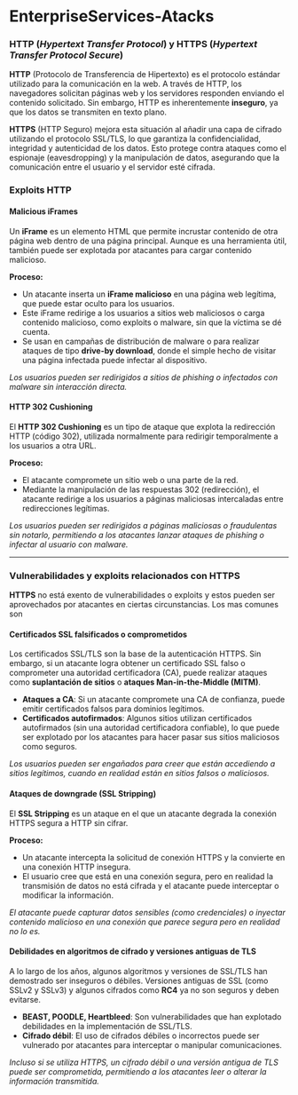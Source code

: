 # EnterpriseServices-Atacks

### HTTP (*Hypertext Transfer Protocol*) y HTTPS (*Hypertext Transfer Protocol Secure*)

**HTTP** (Protocolo de Transferencia de Hipertexto) es el protocolo estándar utilizado para la comunicación en la web. A través de HTTP, los navegadores solicitan páginas web y los servidores responden enviando el contenido solicitado. Sin embargo, HTTP es inherentemente **inseguro**, ya que los datos se transmiten en texto plano.

**HTTPS** (HTTP Seguro) mejora esta situación al añadir una capa de cifrado utilizando el protocolo SSL/TLS, lo que garantiza la confidencialidad, integridad y autenticidad de los datos. Esto protege contra ataques como el espionaje (eavesdropping) y la manipulación de datos, asegurando que la comunicación entre el usuario y el servidor esté cifrada.

### **Exploits HTTP**

#### **Malicious iFrames**

Un **iFrame** es un elemento HTML que permite incrustar contenido de otra página web dentro de una página principal. Aunque es una herramienta útil, también puede ser explotada por atacantes para cargar contenido malicioso.

**Proceso:**

- Un atacante inserta un **iFrame malicioso** en una página web legítima, que puede estar oculto para los usuarios.
- Este iFrame redirige a los usuarios a sitios web maliciosos o carga contenido malicioso, como exploits o malware, sin que la víctima se dé cuenta.
- Se usan en campañas de distribución de malware o para realizar ataques de tipo **drive-by download**, donde el simple hecho de visitar una página infectada puede infectar al dispositivo.

*Los usuarios pueden ser redirigidos a sitios de phishing o infectados con malware sin interacción directa.*

#### **HTTP 302 Cushioning**

El **HTTP 302 Cushioning** es un tipo de ataque que explota la redirección HTTP (código 302), utilizada normalmente para redirigir temporalmente a los usuarios a otra URL.

**Proceso:**

- El atacante compromete un sitio web o una parte de la red.
- Mediante la manipulación de las respuestas 302 (redirección), el atacante redirige a los usuarios a páginas maliciosas intercaladas entre redirecciones legítimas.

*Los usuarios pueden ser redirigidos a páginas maliciosas o fraudulentas sin notarlo, permitiendo a los atacantes lanzar ataques de phishing o infectar al usuario con malware.*

------

### **Vulnerabilidades y exploits relacionados con HTTPS**

 **HTTPS** no está exento de vulnerabilidades o exploits y estos pueden ser aprovechados por atacantes en ciertas circunstancias. Los mas comunes son

#### **Certificados SSL falsificados o comprometidos**

Los certificados SSL/TLS son la base de la autenticación HTTPS. Sin embargo, si un atacante logra obtener un certificado SSL falso o comprometer una autoridad certificadora (CA), puede realizar ataques como **suplantación de sitios** o **ataques Man-in-the-Middle (MITM)**.

- **Ataques a CA**: Si un atacante compromete una CA de confianza, puede emitir certificados falsos para dominios legítimos.
- **Certificados autofirmados**: Algunos sitios utilizan certificados autofirmados (sin una autoridad certificadora confiable), lo que puede ser explotado por los atacantes para hacer pasar sus sitios maliciosos como seguros.

*Los usuarios pueden ser engañados para creer que están accediendo a sitios legítimos, cuando en realidad están en sitios falsos o maliciosos.*

#### **Ataques de downgrade (SSL Stripping)**

El **SSL Stripping** es un ataque en el que un atacante degrada la conexión HTTPS segura a HTTP sin cifrar.

**Proceso:**

- Un atacante intercepta la solicitud de conexión HTTPS y la convierte en una conexión HTTP insegura.
- El usuario cree que está en una conexión segura, pero en realidad la transmisión de datos no está cifrada y el atacante puede interceptar o modificar la información.

*El atacante puede capturar datos sensibles (como credenciales) o inyectar contenido malicioso en una conexión que parece segura pero en realidad no lo es.*

#### **Debilidades en algoritmos de cifrado y versiones antiguas de TLS**

A lo largo de los años, algunos algoritmos y versiones de SSL/TLS han demostrado ser inseguros o débiles. Versiones antiguas de SSL (como SSLv2 y SSLv3) y algunos cifrados como **RC4** ya no son seguros y deben evitarse.

- **BEAST, POODLE, Heartbleed**: Son vulnerabilidades que han explotado debilidades en la implementación de SSL/TLS.
- **Cifrado débil**: El uso de cifrados débiles o incorrectos puede ser vulnerado por atacantes para interceptar o manipular comunicaciones.

*Incluso si se utiliza HTTPS, un cifrado débil o una versión antigua de TLS puede ser comprometida, permitiendo a los atacantes leer o alterar la información transmitida.*